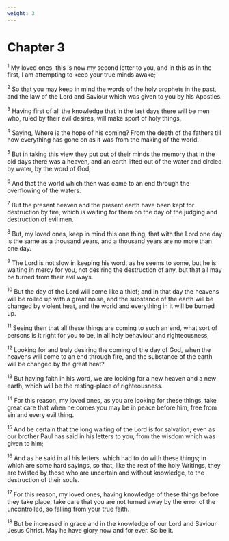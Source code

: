 ```yaml
---
weight: 3
---
```


# Chapter 3

<sup>1</sup> My loved ones, this is now my second letter to you, and in this as in the first, I am attempting to keep your true minds awake; 

<sup>2</sup> So that you may keep in mind the words of the holy prophets in the past, and the law of the Lord and Saviour which was given to you by his Apostles. 

<sup>3</sup> Having first of all the knowledge that in the last days there will be men who, ruled by their evil desires, will make sport of holy things, 

<sup>4</sup> Saying, Where is the hope of his coming? From the death of the fathers till now everything has gone on as it was from the making of the world. 

<sup>5</sup> But in taking this view they put out of their minds the memory that in the old days there was a heaven, and an earth lifted out of the water and circled by water, by the word of God; 

<sup>6</sup> And that the world which then was came to an end through the overflowing of the waters. 

<sup>7</sup> But the present heaven and the present earth have been kept for destruction by fire, which is waiting for them on the day of the judging and destruction of evil men. 

<sup>8</sup> But, my loved ones, keep in mind this one thing, that with the Lord one day is the same as a thousand years, and a thousand years are no more than one day. 

<sup>9</sup> The Lord is not slow in keeping his word, as he seems to some, but he is waiting in mercy for you, not desiring the destruction of any, but that all may be turned from their evil ways. 

<sup>10</sup> But the day of the Lord will come like a thief; and in that day the heavens will be rolled up with a great noise, and the substance of the earth will be changed by violent heat, and the world and everything in it will be burned up. 

<sup>11</sup> Seeing then that all these things are coming to such an end, what sort of persons is it right for you to be, in all holy behaviour and righteousness, 

<sup>12</sup> Looking for and truly desiring the coming of the day of God, when the heavens will come to an end through fire, and the substance of the earth will be changed by the great heat? 

<sup>13</sup> But having faith in his word, we are looking for a new heaven and a new earth, which will be the resting-place of righteousness. 

<sup>14</sup> For this reason, my loved ones, as you are looking for these things, take great care that when he comes you may be in peace before him, free from sin and every evil thing. 

<sup>15</sup> And be certain that the long waiting of the Lord is for salvation; even as our brother Paul has said in his letters to you, from the wisdom which was given to him; 

<sup>16</sup> And as he said in all his letters, which had to do with these things; in which are some hard sayings, so that, like the rest of the holy Writings, they are twisted by those who are uncertain and without knowledge, to the destruction of their souls. 

<sup>17</sup> For this reason, my loved ones, having knowledge of these things before they take place, take care that you are not turned away by the error of the uncontrolled, so falling from your true faith. 

<sup>18</sup> But be increased in grace and in the knowledge of our Lord and Saviour Jesus Christ. May he have glory now and for ever. So be it. 

